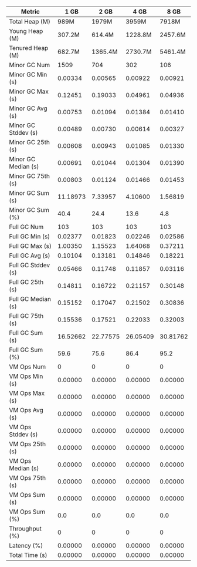 | Metric | 1 GB | 2 GB | 4 GB | 8 GB |
|------|----|----|----|----|
| Total Heap (M) | 989M | 1979M | 3959M | 7918M |
| Young Heap (M) | 307.2M | 614.4M | 1228.8M | 2457.6M |
| Tenured Heap (M) | 682.7M | 1365.4M | 2730.7M | 5461.4M |
| Minor GC Num | 1509 | 704 | 302 | 106 |
| Minor GC Min (s) | 0.00334 | 0.00565 | 0.00922 | 0.00921 |
| Minor GC Max (s) | 0.12451 | 0.19033 | 0.04961 | 0.04936 |
| Minor GC Avg (s) | 0.00753 | 0.01094 | 0.01384 | 0.01410 |
| Minor GC Stddev (s) | 0.00489 | 0.00730 | 0.00614 | 0.00327 |
| Minor GC 25th (s) | 0.00608 | 0.00943 | 0.01085 | 0.01330 |
| Minor GC Median (s) | 0.00691 | 0.01044 | 0.01304 | 0.01390 |
| Minor GC 75th (s) | 0.00803 | 0.01124 | 0.01466 | 0.01453 |
| Minor GC Sum (s) | 11.18973 | 7.33957 | 4.10600 | 1.56819 |
| Minor GC Sum (%) | 40.4 | 24.4 | 13.6 | 4.8 |
| Full GC Num | 103 | 103 | 103 | 103 |
| Full GC Min (s) | 0.02377 | 0.01823 | 0.02246 | 0.02586 |
| Full GC Max (s) | 1.00350 | 1.15523 | 1.64068 | 0.37211 |
| Full GC Avg (s) | 0.10104 | 0.13181 | 0.14846 | 0.18221 |
| Full GC Stddev (s) | 0.05466 | 0.11748 | 0.11857 | 0.03116 |
| Full GC 25th (s) | 0.14811 | 0.16722 | 0.21157 | 0.30148 |
| Full GC Median (s) | 0.15152 | 0.17047 | 0.21502 | 0.30836 |
| Full GC 75th (s) | 0.15536 | 0.17521 | 0.22033 | 0.32003 |
| Full GC Sum (s) | 16.52662 | 22.77575 | 26.05409 | 30.81762 |
| Full GC Sum (%) | 59.6 | 75.6 | 86.4 | 95.2 |
| VM Ops Num | 0 | 0 | 0 | 0 |
| VM Ops Min (s) | 0.00000 | 0.00000 | 0.00000 | 0.00000 |
| VM Ops Max (s) | 0.00000 | 0.00000 | 0.00000 | 0.00000 |
| VM Ops Avg (s) | 0.00000 | 0.00000 | 0.00000 | 0.00000 |
| VM Ops Stddev (s) | 0.00000 | 0.00000 | 0.00000 | 0.00000 |
| VM Ops 25th (s) | 0.00000 | 0.00000 | 0.00000 | 0.00000 |
| VM Ops Median (s) | 0.00000 | 0.00000 | 0.00000 | 0.00000 |
| VM Ops 75th (s) | 0.00000 | 0.00000 | 0.00000 | 0.00000 |
| VM Ops Sum (s) | 0.00000 | 0.00000 | 0.00000 | 0.00000 |
| VM Ops Sum (%) | 0.0 | 0.0 | 0.0 | 0.0 |
| Throughput (%) | 0 | 0 | 0 | 0 |
| Latency (%) | 0.00000 | 0.00000 | 0.00000 | 0.00000 |
| Total Time (s) | 0.00000 | 0.00000 | 0.00000 | 0.00000 |

